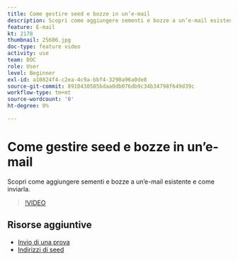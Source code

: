 ```yaml
---
title: Come gestire seed e bozze in un’e-mail
description: Scopri come aggiungere sementi e bozze a un’e-mail esistente e come inviarla.
feature: E-mail
kt: 2178
thumbnail: 25606.jpg
doc-type: feature video
activity: use
team: DOC
role: User
level: Beginner
exl-id: a10824f4-c2ea-4c9a-bbf4-3290a96a0de8
source-git-commit: 8910430585bdaa0db076db9c34b34798f649d39c
workflow-type: tm+mt
source-wordcount: '0'
ht-degree: 0%

---
```


# Come gestire seed e bozze in un’e-mail

Scopri come aggiungere sementi e bozze a un’e-mail esistente e come inviarla.

>[!VIDEO](https://video.tv.adobe.com/v/25606?quality=12)

## Risorse aggiuntive

- [Invio di una prova](https://experienceleague.adobe.com/docs/campaign-classic/using/transactional-messaging/message-templates/testing-message-templates.html#sending-a-proof?lang=en)
- [Indirizzi di seed](https://experienceleague.adobe.com/docs/campaign-classic/using/configuring-campaign-classic/use-a-custom-recipient-table/seed-addresses.html?lang=en)
